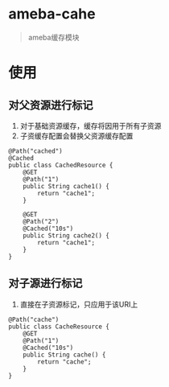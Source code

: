ameba-cahe
==========

> ameba缓存模块

# 使用

## 对父资源进行标记
1. 对于基础资源缓存，缓存将因用于所有子资源
2. 子资缓存配置会替换父资源缓存配置

```
@Path("cached")
@Cached
public class CachedResource {
    @GET
    @Path("1")
    public String cache1() {
        return "cache1";
    }
    
    @GET
    @Path("2")
    @Cached("10s")
    public String cache2() {
        return "cache1";
    }
}
```
## 对子源进行标记
1. 直接在子资源标记，只应用于该URI上

```
@Path("cache")
public class CacheResource {
    @GET
    @Path("1")
    @Cached("10s")
    public String cache() {
        return "cache";
    }
}
```